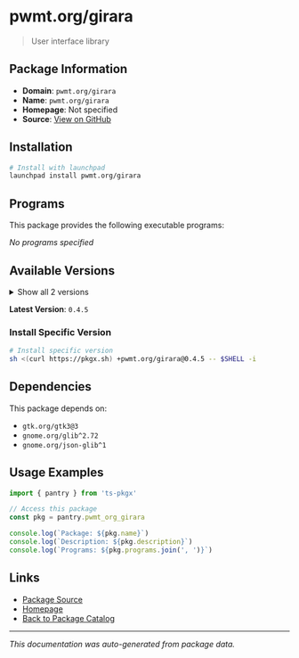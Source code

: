 # pwmt.org/girara

> User interface library

## Package Information

- **Domain**: `pwmt.org/girara`
- **Name**: `pwmt.org/girara`
- **Homepage**: Not specified
- **Source**: [View on GitHub](https://github.com/pkgxdev/pantry/tree/main/projects/pwmt.org/girara/package.yml)

## Installation

```bash
# Install with launchpad
launchpad install pwmt.org/girara
```

## Programs

This package provides the following executable programs:

*No programs specified*

## Available Versions

<details>
<summary>Show all 2 versions</summary>

- `0.4.5`, `0.4.4`

</details>

**Latest Version**: `0.4.5`

### Install Specific Version

```bash
# Install specific version
sh <(curl https://pkgx.sh) +pwmt.org/girara@0.4.5 -- $SHELL -i
```

## Dependencies

This package depends on:

- `gtk.org/gtk3@3`
- `gnome.org/glib^2.72`
- `gnome.org/json-glib^1`

## Usage Examples

```typescript
import { pantry } from 'ts-pkgx'

// Access this package
const pkg = pantry.pwmt_org_girara

console.log(`Package: ${pkg.name}`)
console.log(`Description: ${pkg.description}`)
console.log(`Programs: ${pkg.programs.join(', ')}`)
```

## Links

- [Package Source](https://github.com/pkgxdev/pantry/tree/main/projects/pwmt.org/girara/package.yml)
- [Homepage](#)
- [Back to Package Catalog](../package-catalog.md)

---

*This documentation was auto-generated from package data.*

